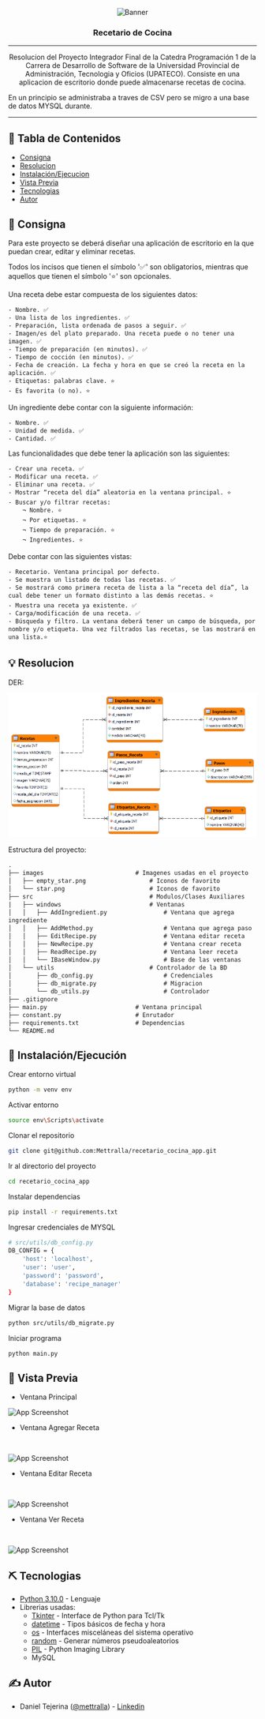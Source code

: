 <p align="center">
 <img src=https://drive.google.com/uc?export=view&id=1gPr8aZ6T70vbZ4W6mSjCt1DXYtrLI26n alt="Banner"></a>
</p>
<h3 align="center">Recetario de Cocina</h3>

---

<p align="center"> Resolucion del Proyecto Integrador Final de la Catedra Programación 1 de la Carrera de Desarrollo de Software de la Universidad Provincial de Administración, Tecnologia y Oficios (UPATECO). Consiste en una aplicacion de escritorio donde puede almacenarse recetas de cocina. 

En un principio se administraba a traves de CSV pero se migro a una base de datos MYSQL durante. 
    <br> 
</p>

---

## 📝 Tabla de Contenidos
- [Consigna](#problem_statement)
- [Resolucion](#idea)
- [Instalación/Ejecucion](#getting_started)
- [Vista Previa](#usage)
- [Tecnologias](#tech_stack)
- [Autor](#authors)


## 🧐 Consigna <a name = "problem_statement"></a>

Para este proyecto se deberá diseñar una aplicación de escritorio en la que puedan crear, editar y eliminar recetas.

Todos los incisos que tienen el símbolo '✅' son obligatorios, mientras que aquellos que tienen el símbolo '⭐' son opcionales.

Una receta debe estar compuesta de los siguientes datos:

    - Nombre. ✅
    - Una lista de los ingredientes. ✅
    - Preparación, lista ordenada de pasos a seguir. ✅
    - Imagen/es del plato preparado. Una receta puede o no tener una imagen. ✅
    - Tiempo de preparación (en minutos). ✅
    - Tiempo de cocción (en minutos). ✅
    - Fecha de creación. La fecha y hora en que se creó la receta en la aplicación. ✅
    - Etiquetas: palabras clave. ⭐
    - Es favorita (o no). ⭐

Un ingrediente debe contar con la siguiente información:

    - Nombre. ✅
    - Unidad de medida. ✅
    - Cantidad. ✅

Las funcionalidades que debe tener la aplicación son las siguientes:

    - Crear una receta. ✅
    - Modificar una receta. ✅
    - Eliminar una receta. ✅
    - Mostrar “receta del día” aleatoria en la ventana principal. ⭐
    - Buscar y/o filtrar recetas:
        ¬ Nombre. ⭐
        ¬ Por etiquetas. ⭐
        ¬ Tiempo de preparación. ⭐
        ¬ Ingredientes. ⭐

Debe contar con las siguientes vistas:

    - Recetario. Ventana principal por defecto.
    - Se muestra un listado de todas las recetas. ✅
    - Se mostrará como primera receta de lista a la “receta del día”, la cual debe tener un formato distinto a las demás recetas. ⭐
    - Muestra una receta ya existente. ✅
    - Carga/modificación de una receta. ✅
    - Búsqueda y filtro. La ventana deberá tener un campo de búsqueda, por nombre y/o etiqueta. Una vez filtrados las recetas, se las mostrará en una lista.⭐


## 💡 Resolucion <a name = "idea"></a>

DER:

![App Screenshot](der_recipe_manager.png)

Estructura del proyecto:

    .
    ├── images                          # Imagenes usadas en el proyecto
    │   ├── empty_star.png                  # Iconos de favorito
    │   └── star.png                        # Iconos de favorito
    ├── src                                 # Modulos/Clases Auxiliares
    |   ├── windows                         # Ventanas
    │   │   ├── AddIngredient.py                # Ventana que agrega ingrediente
    │   │   ├── AddMethod.py                    # Ventana que agrega paso
    │   │   ├── EditRecipe.py                   # Ventana editar receta
    │   │   ├── NewRecipe.py                    # Ventana crear receta
    │   │   ├── ReadRecipe.py                   # Ventana leer receta
    │   │   └── IBaseWindow.py                  # Base de las ventanas
    │   └── utils                           # Controlador de la BD
    │       ├── db_config.py                    # Credenciales 
    │       ├── db_migrate.py                   # Migracion 
    │       └── db_utils.py                     # Controlador
    ├── .gitignore                            
    ├── main.py                         # Ventana principal
    ├── constant.py                     # Enrutador
    ├── requirements.txt                # Dependencias
    └── README.md

## 🏁 Instalación/Ejecución <a name = "getting_started"></a>

Crear entorno virtual

```bash
python -m venv env
```

Activar entorno

```bash
source env\Scripts\activate
```

Clonar el repositorio

```bash
git clone git@github.com:Mettralla/recetario_cocina_app.git
```

Ir al directorio del proyecto

```bash
cd recetario_cocina_app
```

Instalar dependencias

```bash
pip install -r requirements.txt
```

Ingresar credenciales de MYSQL

```bash
# src/utils/db_config.py
DB_CONFIG = {
    'host': 'localhost',
    'user': 'user',
    'password': 'password',
    'database': 'recipe_manager'
}
```

Migrar la base de datos
```bash
python src/utils/db_migrate.py
```

Iniciar programa

```bash
python main.py
```

## 🎈 Vista Previa <a name="usage"></a>


- Ventana Principal

![App Screenshot](https://drive.google.com/uc?export=view&id=1EQMfyEnTBAVv_2S9p819i3daVu2uNfUT)
<br>

- Ventana Agregar Receta
<br>

![App Screenshot](https://drive.google.com/uc?export=view&id=1lPLi8Iu2l4V33RcDV900WpURVBbzx3JS)

- Ventana Editar Receta
<br>

![App Screenshot](https://drive.google.com/uc?export=view&id=1HeO9ecogyfXjUoVZsd8tpEZt8MGsmBGE)

- Ventana Ver Receta
<br>

![App Screenshot](https://drive.google.com/uc?export=view&id=1BkQi30wDJ-kj1drPEkVBkZl206x4LflN)

## ⛏️ Tecnologias <a name = "tech_stack"></a>

- [Python 3.10.0](https://www.python.org) - Lenguaje
- Librerias usadas:
    - [Tkinter](https://docs.python.org/es/3/library/tkinter.html) - Interface de Python para Tcl/Tk
    - [datetime](https://docs.python.org/es/3/library/datetime.html) - Tipos básicos de fecha y hora
    - [os](https://docs.python.org/es/3/library/datetime.html) - Interfaces misceláneas del sistema operativo
    - [random](https://docs.python.org/es/3.10/library/random.html?highlight=random#module-random) - Generar números pseudoaleatorios
    - [PIL](https://github.com/python-pillow/Pillow/) - Python Imaging Library
    - MySQL

## ✍️ Autor <a name = "authors"></a>
- Daniel Tejerina ([@mettralla](https://github.com/mettralla)) - [Linkedin](https://www.linkedin.com/in/daniel-alejandro-tejerina/)